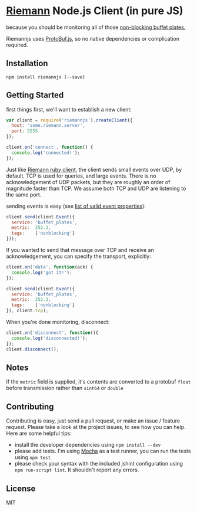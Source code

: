 # [Riemann](http://aphyr.github.com/riemann/) Node.js Client (in pure JS)

because you should be monitoring all of those [non-blocking buffet plates.](http://www.infinitelooper.com/?v=-sfZqL4Plxc&p=n#/242;267)

Riemannjs uses [ProtoBuf.js](https://github.com/dcodeIO/ProtoBuf.js), so no native dependencies or complication required.

## Installation

```
npm install riemannjs [--save]
```

## Getting Started

first things first, we'll want to establish a new client:

```js
var client = require('riemannjs').createClient({
  host: 'some.riemann.server',
  port: 5555
});

client.on('connect', function() {
  console.log('connected!');
});
```

Just like [Riemann ruby client](https://github.com/aphyr/riemann-ruby-client), the client sends small events over UDP, by default. TCP is used for queries, and large events. There is no acknowledgement of UDP packets, but they are roughly an order of magnitude faster than TCP. We assume both TCP and UDP are listening to the same port.

sending events is easy (see [list of valid event properties](http://aphyr.github.com/riemann/concepts.html)):

```js
client.send(client.Event({
  service: 'buffet_plates',
  metric:  252.2,
  tags:    ['nonblocking']
}));
```

If you wanted to send that message over TCP and receive an acknowledgement, you can specify the transport, explicitly:

```js
client.on('data', function(ack) {
  console.log('got it!');
});

client.send(client.Event({
  service: 'buffet_plates',
  metric:  252.2,
  tags:    ['nonblocking']
}), client.tcp);
```

When you're done monitoring, disconnect:

```js
client.on('disconnect', function(){
  console.log('disconnected!');
});
client.disconnect();
```

## Notes

If the `metric` field is supplied, it's contents are converted to a protobuf `float` before transmission rather than `sint64` or `double`

## Contributing

Contributing is easy, just send a pull request, or make an issue / feature request. Please take a look at the project issues, to see how you can help. Here are some helpful tips:

- install the developer dependencies using `npm install --dev`
- please add tests. I'm using [Mocha](http://visionmedia.github.com/mocha/) as a test runner, you can run the tests using `npm test`
- please check your syntax with the included jshint configuration using `npm run-script lint`. It shouldn't report any errors.

## License

MIT
